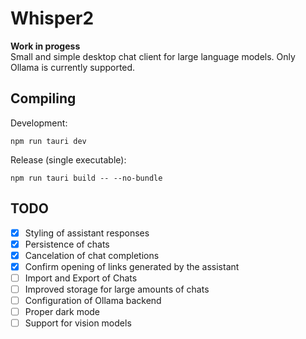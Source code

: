 # Whisper2

**Work in progess**<br>
Small and simple desktop chat client for large language models.
Only Ollama is currently supported.

## Compiling
Development:
```
npm run tauri dev
```

Release (single executable):
```
npm run tauri build -- --no-bundle
```

## TODO
- [x] Styling of assistant responses
- [x] Persistence of chats
- [x] Cancelation of chat completions
- [x] Confirm opening of links generated by the assistant
- [ ] Import and Export of Chats
- [ ] Improved storage for large amounts of chats
- [ ] Configuration of Ollama backend
- [ ] Proper dark mode
- [ ] Support for vision models
